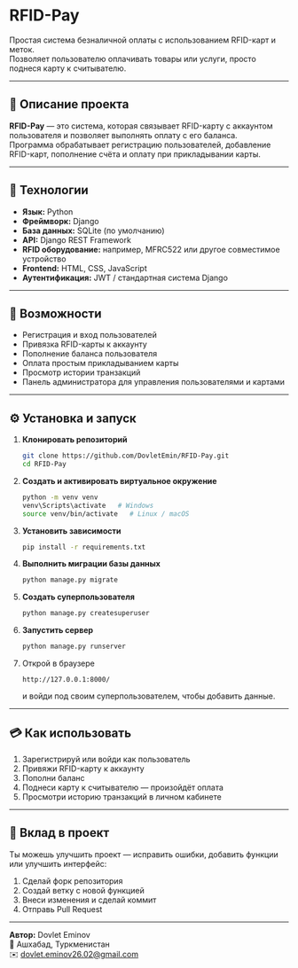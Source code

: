 # RFID-Pay

Простая система безналичной оплаты с использованием RFID-карт и меток.  
Позволяет пользователю оплачивать товары или услуги, просто поднеся карту к считывателю.

---

## 📘 Описание проекта

**RFID-Pay** — это система, которая связывает RFID-карту с аккаунтом пользователя и позволяет выполнять оплату с его баланса.  
Программа обрабатывает регистрацию пользователей, добавление RFID-карт, пополнение счёта и оплату при прикладывании карты.

---

## 🧰 Технологии

- **Язык:** Python
- **Фреймворк:** Django
- **База данных:** SQLite (по умолчанию)
- **API:** Django REST Framework
- **RFID оборудование:** например, MFRC522 или другое совместимое устройство
- **Frontend:** HTML, CSS, JavaScript
- **Аутентификация:** JWT / стандартная система Django

---

## 🚀 Возможности

- Регистрация и вход пользователей
- Привязка RFID-карты к аккаунту
- Пополнение баланса пользователя
- Оплата простым прикладыванием карты
- Просмотр истории транзакций
- Панель администратора для управления пользователями и картами

---

## ⚙️ Установка и запуск

1. **Клонировать репозиторий**

   ```bash
   git clone https://github.com/DovletEmin/RFID-Pay.git
   cd RFID-Pay
   ```

2. **Создать и активировать виртуальное окружение**

   ```bash
   python -m venv venv
   venv\Scripts\activate   # Windows
   source venv/bin/activate   # Linux / macOS
   ```

3. **Установить зависимости**

   ```bash
   pip install -r requirements.txt
   ```

4. **Выполнить миграции базы данных**

   ```bash
   python manage.py migrate
   ```

5. **Создать суперпользователя**

   ```bash
   python manage.py createsuperuser
   ```

6. **Запустить сервер**

   ```bash
   python manage.py runserver
   ```

7. Открой в браузере

   ```
   http://127.0.0.1:8000/
   ```

   и войди под своим суперпользователем, чтобы добавить данные.

---

## 💳 Как использовать

1. Зарегистрируй или войди как пользователь
2. Привяжи RFID-карту к аккаунту
3. Пополни баланс
4. Поднеси карту к считывателю — произойдёт оплата
5. Просмотри историю транзакций в личном кабинете

---

## 🤝 Вклад в проект

Ты можешь улучшить проект — исправить ошибки, добавить функции или улучшить интерфейс:

1. Сделай форк репозитория
2. Создай ветку с новой функцией
3. Внеси изменения и сделай коммит
4. Отправь Pull Request

---

**Автор:** Dovlet Eminov  
📍 Ашхабад, Туркменистан  
✉️ dovlet.eminov26.02@gmail.com
